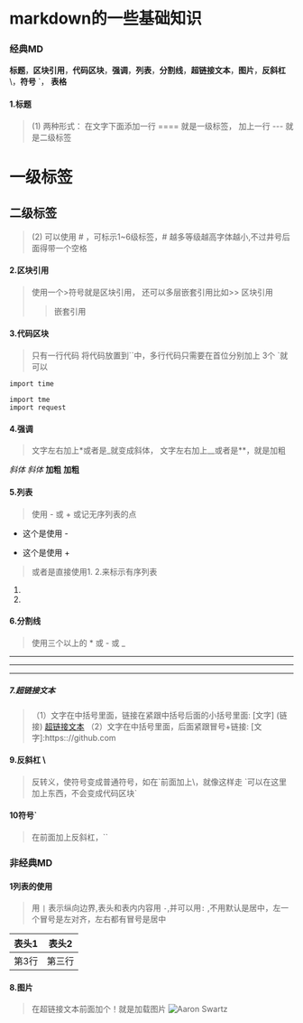 # markdown的一些基础知识
### 经典MD

 __标题__，__区块引用__，__代码区块__，__强调__，__列表__，__分割线__，__超链接文本__，__图片__，__反斜杠__\，__符号__ `， __表格__


#### 1.标题
>(1) 两种形式： 在文字下面添加一行 ==== 就是一级标签， 加上一行 --- 就是二级标签 


一级标签
=============

二级标签
-------------------

>(2) 可以使用 # ，可标示1~6级标签，# 越多等级越高字体越小,不过井号后面得带一个空格


#### 2.区块引用
>使用一个>符号就是区块引用， 还可以多层嵌套引用比如>>
>区块引用
>>嵌套引用

#### 3.代码区块
> 只有一行代码 将代码放置到``中，多行代码只需要在首位分别加上 3个 `就可以

`import time`

```
import tme
import request
```

#### 4.强调
>文字左右加上*或者是_就变成斜体，
>文字左右加上__或者是**，就是加粗

_斜体_  *斜体*  __加粗__ **加粗**


#### 5.列表
>使用 - 或 + 或记无序列表的点
- 这个是使用 -
+ 这个是使用 +
>或者是直接使用1. 2.来标示有序列表
1.
2.

#### 6.分割线
>使用三个以上的 * 或 - 或 _

--------
____ 
*******

##### 7.超链接文本
>（1）文字在中括号里面，链接在紧跟中括号后面的小括号里面: [文字] (链接) [超链接文本](https://baike.baidu.com/item/%E8%B6%85%E6%96%87%E6%9C%AC%E9%93%BE%E6%8E%A5)
>（2）文字在中括号里面，后面紧跟冒号+链接:    [文字]:https:://github.com
>

>
#### 9.反斜杠 \
> 反转义，使符号变成普通符号，如在\`前面加上\，就像这样走     \`可以在这里加上东西，不会变成代码区块\`

#### 10符号`
>在前面加上反斜杠，\`\`

### 非经典MD
#### 1列表的使用
>用 `|` 表示纵向边界,表头和表内内容用 `-`,并可以用`:` ,不用默认是居中，左一个冒号是左对齐，左右都有冒号是居中

|表头1|表头2|
|:------:|------------------|
|第3行|第三行|

#### 8.图片
>在超链接文本前面加个！就是加载图片 ![Aaron Swartz](https://github.com/younghz/Markdown/raw/master/resource/Aaron_Swartz.jpg)
>
